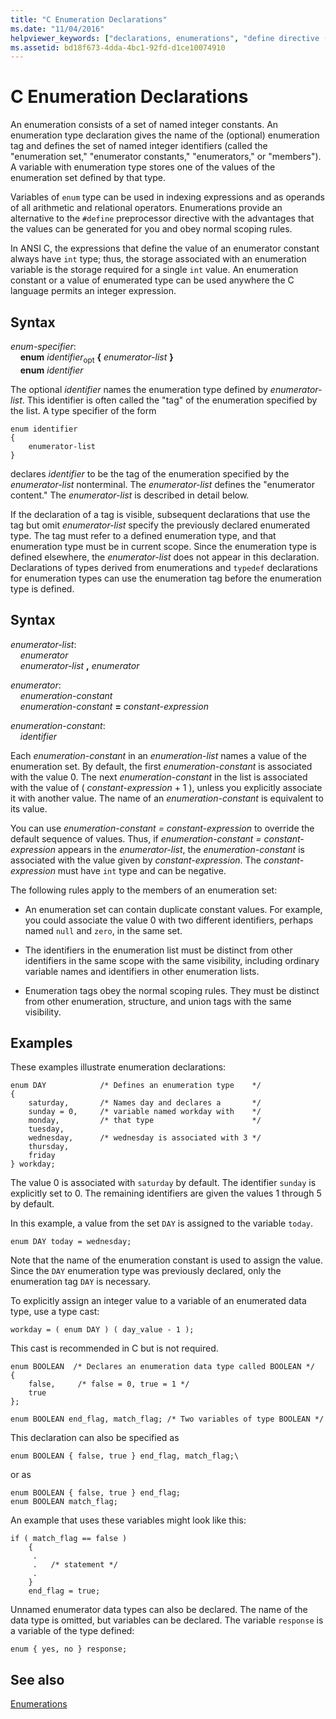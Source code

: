 ```yaml
---
title: "C Enumeration Declarations"
ms.date: "11/04/2016"
helpviewer_keywords: ["declarations, enumerations", "define directive (#define), alternative to", "enumerators, declaring", "#define directive, alternative to", "named constants, enumeration declarations", "declaring enumerations"]
ms.assetid: bd18f673-4dda-4bc1-92fd-d1ce10074910
---
```

# C Enumeration Declarations

An enumeration consists of a set of named integer constants. An enumeration type declaration gives the name of the (optional) enumeration tag and defines the set of named integer identifiers (called the "enumeration set," "enumerator constants," "enumerators," or "members"). A variable with enumeration type stores one of the values of the enumeration set defined by that type.

Variables of `enum` type can be used in indexing expressions and as operands of all arithmetic and relational operators. Enumerations provide an alternative to the `#define` preprocessor directive with the advantages that the values can be generated for you and obey normal scoping rules.

In ANSI C, the expressions that define the value of an enumerator constant always have `int` type; thus, the storage associated with an enumeration variable is the storage required for a single `int` value. An enumeration constant or a value of enumerated type can be used anywhere the C language permits an integer expression.

## Syntax

*enum-specifier*:<br/>
&nbsp;&nbsp;&nbsp;&nbsp;**enum** *identifier*<sub>opt</sub> **{** *enumerator-list* **}**<br/>
&nbsp;&nbsp;&nbsp;&nbsp;**enum** *identifier*

The optional *identifier* names the enumeration type defined by *enumerator-list*. This identifier is often called the "tag" of the enumeration specified by the list. A type specifier of the form

```
enum identifier
{
    enumerator-list
}
```

declares *identifier* to be the tag of the enumeration specified by the *enumerator-list* nonterminal. The *enumerator-list* defines the "enumerator content." The *enumerator-list* is described in detail below.

If the declaration of a tag is visible, subsequent declarations that use the tag but omit *enumerator-list* specify the previously declared enumerated type. The tag must refer to a defined enumeration type, and that enumeration type must be in current scope. Since the enumeration type is defined elsewhere, the *enumerator-list* does not appear in this declaration. Declarations of types derived from enumerations and `typedef` declarations for enumeration types can use the enumeration tag before the enumeration type is defined.

## Syntax

*enumerator-list*:<br/>
&nbsp;&nbsp;&nbsp;&nbsp;*enumerator*<br/>
&nbsp;&nbsp;&nbsp;&nbsp;*enumerator-list* **,** *enumerator*

*enumerator*:<br/>
&nbsp;&nbsp;&nbsp;&nbsp;*enumeration-constant*<br/>
&nbsp;&nbsp;&nbsp;&nbsp;*enumeration-constant* **=** *constant-expression*

*enumeration-constant*:<br/>
&nbsp;&nbsp;&nbsp;&nbsp;*identifier*

Each *enumeration-constant* in an *enumeration-list* names a value of the enumeration set. By default, the first *enumeration-constant* is associated with the value 0. The next *enumeration-constant* in the list is associated with the value of ( *constant-expression* + 1 ), unless you explicitly associate it with another value. The name of an *enumeration-constant* is equivalent to its value.

You can use *enumeration-constant = constant-expression* to override the default sequence of values. Thus, if *enumeration-constant = constant-expression* appears in the *enumerator-list*, the *enumeration-constant* is associated with the value given by *constant-expression*. The *constant-expression* must have `int` type and can be negative.

The following rules apply to the members of an enumeration set:

- An enumeration set can contain duplicate constant values. For example, you could associate the value 0 with two different identifiers, perhaps named `null` and `zero`, in the same set.

- The identifiers in the enumeration list must be distinct from other identifiers in the same scope with the same visibility, including ordinary variable names and identifiers in other enumeration lists.

- Enumeration tags obey the normal scoping rules. They must be distinct from other enumeration, structure, and union tags with the same visibility.

## Examples

These examples illustrate enumeration declarations:

```
enum DAY            /* Defines an enumeration type    */
{
    saturday,       /* Names day and declares a       */
    sunday = 0,     /* variable named workday with    */
    monday,         /* that type                      */
    tuesday,
    wednesday,      /* wednesday is associated with 3 */
    thursday,
    friday
} workday;
```

The value 0 is associated with `saturday` by default. The identifier `sunday` is explicitly set to 0. The remaining identifiers are given the values 1 through 5 by default.

In this example, a value from the set `DAY` is assigned to the variable `today`.

```
enum DAY today = wednesday;
```

Note that the name of the enumeration constant is used to assign the value. Since the `DAY` enumeration type was previously declared, only the enumeration tag `DAY` is necessary.

To explicitly assign an integer value to a variable of an enumerated data type, use a type cast:

```
workday = ( enum DAY ) ( day_value - 1 );
```

This cast is recommended in C but is not required.

```
enum BOOLEAN  /* Declares an enumeration data type called BOOLEAN */
{
    false,     /* false = 0, true = 1 */
    true
};

enum BOOLEAN end_flag, match_flag; /* Two variables of type BOOLEAN */
```

This declaration can also be specified as

```
enum BOOLEAN { false, true } end_flag, match_flag;\
```

or as

```
enum BOOLEAN { false, true } end_flag;
enum BOOLEAN match_flag;
```

An example that uses these variables might look like this:

```
if ( match_flag == false )
    {
     .
     .   /* statement */
     .
    }
    end_flag = true;
```

Unnamed enumerator data types can also be declared. The name of the data type is omitted, but variables can be declared. The variable `response` is a variable of the type defined:

```
enum { yes, no } response;
```

## See also

[Enumerations](../cpp/enumerations-cpp.md)
